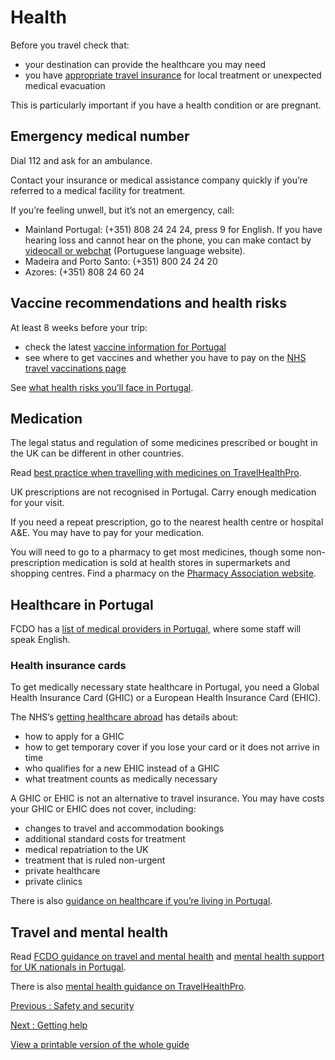 # Health

Before you travel check that:

* your destination can provide the healthcare you may need
* you have [appropriate travel insurance](https://www.gov.uk/guidance/foreign-travel-insurance) for local treatment or unexpected medical evacuation

This is particularly important if you have a health condition or are pregnant.

## Emergency medical number

Dial 112 and ask for an ambulance.

Contact your insurance or medical assistance company quickly if you’re referred to a medical facility for treatment.

If you’re feeling unwell, but it’s not an emergency, call:

* Mainland Portugal: (+351) 808 24 24 24, press 9 for English. If you have hearing loss and cannot hear on the phone, you can make contact by [videocall or webchat](https://www.sns24.gov.pt/contacto-acessivel-cidadao-surdo/) (Portuguese language website).
* Madeira and Porto Santo: (+351) 800 24 24 20
* Azores: (+351) 808 24 60 24

## Vaccine recommendations and health risks

At least 8 weeks before your trip:

* check the latest [vaccine information for Portugal](https://travelhealthpro.org.uk/country/181/portugal#Vaccine_Recommendations)
* see where to get vaccines and whether you have to pay on the [NHS travel vaccinations page](https://www.nhs.uk/conditions/travel-vaccinations/)

See [what health risks you’ll face in Portugal](https://travelhealthpro.org.uk/country/181/portugal#General_Information).

## Medication

The legal status and regulation of some medicines prescribed or bought in the UK can be different in other countries.

Read [best practice when travelling with medicines on TravelHealthPro](https://travelhealthpro.org.uk/factsheet/43/medicines-abroad).

UK prescriptions are not recognised in Portugal. Carry enough medication for your visit.

If you need a repeat prescription, go to the nearest health centre or hospital A&E. You may have to pay for your medication.

You will need to go to a pharmacy to get most medicines, though some non-prescription medication is sold at health stores in supermarkets and shopping centres. Find a pharmacy on the [Pharmacy Association website](https://www.farmaciasportuguesas.pt/catalogo/pesquisar-farmacias).

## Healthcare in Portugal

FCDO has a [list of medical providers in Portugal,](https://www.gov.uk/government/publications/portugal-list-of-medical-facilitiespractitioners) where some staff will speak English.

### Health insurance cards

To get medically necessary state healthcare in Portugal, you need a Global Health Insurance Card (GHIC) or a European Health Insurance Card (EHIC).

The NHS’s [getting healthcare abroad](https://www.nhs.uk/using-the-nhs/healthcare-abroad/apply-for-a-free-uk-global-health-insurance-card-ghic/) has details about:

* how to apply for a GHIC
* how to get temporary cover if you lose your card or it does not arrive in time
* who qualifies for a new EHIC instead of a GHIC
* what treatment counts as medically necessary

A GHIC or EHIC is not an alternative to travel insurance. You may have costs your GHIC or EHIC does not cover, including:

* changes to travel and accommodation bookings
* additional standard costs for treatment
* medical repatriation to the UK
* treatment that is ruled non-urgent
* private healthcare
* private clinics

There is also [guidance on healthcare if you’re living in Portugal](https://www.gov.uk/guidance/healthcare-in-portugal-including-madeira).

## Travel and mental health

Read [FCDO guidance on travel and mental health](https://www.gov.uk/guidance/foreign-travel-advice-for-people-with-mental-health-issues) and [mental health support for UK nationals in Portugal](https://www.gov.uk/government/publications/portugal-mental-health-support-abroad/mental-health-support-for-british-nationals-in-portugal).

There is also [mental health guidance on TravelHealthPro](https://travelhealthpro.org.uk/factsheet/85/travelling-with-mental-health-conditions).

[Previous
:
Safety and security](/foreign-travel-advice/portugal/safety-and-security)

[Next
:
Getting help](/foreign-travel-advice/portugal/getting-help)

[View a printable version of the whole guide](/foreign-travel-advice/portugal/print)